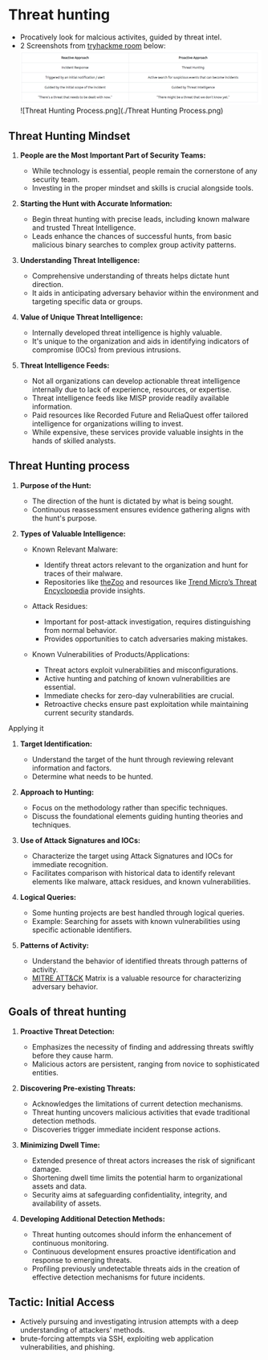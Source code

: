 # Threat hunting
- Procatively look for malcious activites, guided by threat intel.
- 2 Screenshots from [tryhackme room](https://tryhackme.com/room/introductiontothreathunting) below:
![IR_vs_TH.png](./IR_vs_TH.png)
![Threat Hunting Process.png](./Threat Hunting Process.png)

## Threat Hunting Mindset
<!--StartFragment-->

1.  **People are the Most Important Part of Security Teams:**

    *   While technology is essential, people remain the cornerstone of any security team.
    *   Investing in the proper mindset and skills is crucial alongside tools.

2.  **Starting the Hunt with Accurate Information:**

    *   Begin threat hunting with precise leads, including known malware and trusted Threat Intelligence.
    *   Leads enhance the chances of successful hunts, from basic malicious binary searches to complex group activity patterns.

3.  **Understanding Threat Intelligence:**

    *   Comprehensive understanding of threats helps dictate hunt direction.
    *   It aids in anticipating adversary behavior within the environment and targeting specific data or groups.

4.  **Value of Unique Threat Intelligence:**

    *   Internally developed threat intelligence is highly valuable.
    *   It's unique to the organization and aids in identifying indicators of compromise (IOCs) from previous intrusions.

5.  **Threat Intelligence Feeds:**

    *   Not all organizations can develop actionable threat intelligence internally due to lack of experience, resources, or expertise.
    *   Threat intelligence feeds like MISP provide readily available information.
    *   Paid resources like Recorded Future and ReliaQuest offer tailored intelligence for organizations willing to invest.
    *   While expensive, these services provide valuable insights in the hands of skilled analysts.

<!--EndFragment-->

## Threat Hunting process
<!--StartFragment-->

1.  **Purpose of the Hunt:**

    *   The direction of the hunt is dictated by what is being sought.
    *   Continuous reassessment ensures evidence gathering aligns with the hunt's purpose.

2.  **Types of Valuable Intelligence:**

    *   Known Relevant Malware:

        *   Identify threat actors relevant to the organization and hunt for traces of their malware.
        *   Repositories like [theZoo](https://github.com/ytisf/theZoo) and resources like [Trend Micro’s Threat Encyclopedia](https://www.trendmicro.com/vinfo/us/threat-encyclopedia/) provide insights.

    *   Attack Residues:

        *   Important for post-attack investigation, requires distinguishing from normal behavior.
        *   Provides opportunities to catch adversaries making mistakes.

    *   Known Vulnerabilities of Products/Applications:

        *   Threat actors exploit vulnerabilities and misconfigurations.
        *   Active hunting and patching of known vulnerabilities are essential.
        *   Immediate checks for zero-day vulnerabilities are crucial.
        *   Retroactive checks ensure past exploitation while maintaining current security standards.

<!--EndFragment-->

Applying it
<!--StartFragment-->

1.  **Target Identification:**

    *   Understand the target of the hunt through reviewing relevant information and factors.
    *   Determine what needs to be hunted.

2.  **Approach to Hunting:**

    *   Focus on the methodology rather than specific techniques.
    *   Discuss the foundational elements guiding hunting theories and techniques.

3.  **Use of Attack Signatures and IOCs:**

    *   Characterize the target using Attack Signatures and IOCs for immediate recognition.
    *   Facilitates comparison with historical data to identify relevant elements like malware, attack residues, and known vulnerabilities.

4.  **Logical Queries:**

    *   Some hunting projects are best handled through logical queries.
    *   Example: Searching for assets with known vulnerabilities using specific actionable identifiers.

5.  **Patterns of Activity:**

    *   Understand the behavior of identified threats through patterns of activity.
    *  [ MITRE ATT\&CK](https://attack.mitre.org/) Matrix is a valuable resource for characterizing adversary behavior.

<!--EndFragment-->


## Goals of threat hunting
<!--StartFragment-->

1.  **Proactive Threat Detection:**

    *   Emphasizes the necessity of finding and addressing threats swiftly before they cause harm.
    *   Malicious actors are persistent, ranging from novice to sophisticated entities.

2.  **Discovering Pre-existing Threats:**

    *   Acknowledges the limitations of current detection mechanisms.
    *   Threat hunting uncovers malicious activities that evade traditional detection methods.
    *   Discoveries trigger immediate incident response actions.

3.  **Minimizing Dwell Time:**

    *   Extended presence of threat actors increases the risk of significant damage.
    *   Shortening dwell time limits the potential harm to organizational assets and data.
    *   Security aims at safeguarding confidentiality, integrity, and availability of assets.

4.  **Developing Additional Detection Methods:**

    *   Threat hunting outcomes should inform the enhancement of continuous monitoring.
    *   Continuous development ensures proactive identification and response to emerging threats.
    *   Profiling previously undetectable threats aids in the creation of effective detection mechanisms for future incidents.

<!--EndFragment-->

## Tactic: Initial Access
- Actively pursuing and investigating intrusion attempts with a deep understanding of attackers' methods.
- brute-forcing attempts via SSH, exploiting web application vulnerabilities, and phishing.


